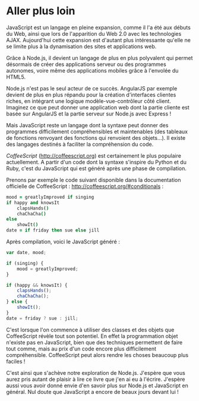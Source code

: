 #  Aller plus loin

JavaScript est un langage en pleine expansion, comme il l'a été aux débuts du
Web, ainsi que lors de l'apparition du Web 2.0 avec les technologies AJAX.
Aujourd'hui cette expansion est d'autant plus intéressante qu'elle ne se
limite plus à la dynamisation des sites et applications web.

Grâce à Node.js, il devient un langage de plus en plus polyvalent qui permet
désormais de créer des applications serveur ou des programmes autonomes, voire
même des applications mobiles grâce à l'envolée du HTML5.

Node.js n'est pas le seul acteur de ce succès. AngularJS par exemple devient
de plus en plus répandu pour la création d'interfaces clientes riches, en
intégrant une logique modèle-vue-contrôleur côté client. Imaginez ce que peut
donner une application web dont la partie cliente est basée sur AngularJS et la
partie serveur sur Node.js avec Express !

Mais JavaScript reste un langage dont la syntaxe peut donner des programmes
difficilement compréhensibles et maintenables (des tableaux de fonctions
renvoyant des fonctions qui renvoient des objets...). Il existe des langages
destinés à faciliter la compréhension du code.

_CoffeeScript_ (http://coffeescript.org) est certainement le plus populaire
actuellement. A partir d'un code dont la syntaxe s'inspire du Python et du
Ruby, c'est du JavaScript qui est généré après une phase de compilation.

Prenons par exemple le code suivant disponible dans la documentation
officielle de CoffeeScript : http://coffeescript.org/#conditionals :

```coffeescript
mood = greatlyImproved if singing
if happy and knowsIt
	clapsHands()
	chaChaCha()
else
	showIt()
date = if friday then sue else jill
```

Après compilation, voici le JavaScript généré :

```javascript
var date, mood;

if (singing) {
	mood = greatlyImproved;
}

if (happy && knowsIt) {
	clapsHands();
	chaChaCha();
} else {
	showIt();
}
date = friday ? sue : jill;
```

C'est lorsque l'on commence à utiliser des classes et des objets
que CoffeeScript révèle tout son potentiel. En effet la programmation objet
n'existe pas en JavaScript, bien que des techniques permettent de faire tout
comme, mais au prix d'un code encore plus difficilement compréhensible.
CoffeeScript peut alors rendre les choses beaucoup plus faciles !

C'est ainsi que s'achève notre exploration de Node.js. J'espère que vous aurez
pris autant de plaisir à lire ce livre que j'en ai eu à l'écrire. J'espère
aussi vous avoir donné envie d'en savoir plus sur Node.js et JavaScript en
général. Nul doute que JavaScript a encore de beaux jours devant lui !
